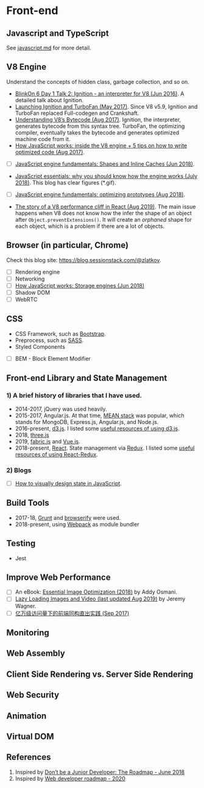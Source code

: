 
# Front-end


## Javascript and TypeScript
See [javascript.md](./docs/javascript.md) for more detail.

## V8 Engine
Understand the concepts of hidden class, garbage collection, and so on.
* [BlinkOn 6 Day 1 Talk 2: Ignition - an interpreter for V8 (Jun 2016)](https://www.youtube.com/watch?time_continue=58&v=r5OWCtuKiAk). A detailed talk about Ignition.
* [Launching Ignition and TurboFan (May 2017)](https://v8.dev/blog/launching-ignition-and-turbofan). Since V8 v5.9, Ignition and TurboFan replaced Full-codegen and Crankshaft.
* [Understanding V8’s Bytecode (Aug 2017)](https://medium.com/dailyjs/understanding-v8s-bytecode-317d46c94775). Ignition, the interpreter, generates bytecode from this syntax tree. TurboFan, the optimizing compiler, eventually takes the bytecode and generates optimized machine code from it.
* [How JavaScript works: inside the V8 engine + 5 tips on how to write optimized code (Aug 2017)](https://blog.sessionstack.com/how-javascript-works-inside-the-v8-engine-5-tips-on-how-to-write-optimized-code-ac089e62b12e).
* [ ] [JavaScript engine fundamentals: Shapes and Inline Caches (Jun 2018)](https://mathiasbynens.be/notes/shapes-ics).
* [JavaScript essentials: why you should know how the engine works (July 2018)](https://www.freecodecamp.org/news/javascript-essentials-why-you-should-know-how-the-engine-works-c2cc0d321553/). This blog has clear figures (*.gif).
* [ ] [JavaScript engine fundamentals: optimizing prototypes (Aug 2018)](https://mathiasbynens.be/notes/prototypes).
* [The story of a V8 performance cliff in React (Aug 2019)](https://v8.dev/blog/react-cliff). The main issue happens when V8 does not know how the infer the shape of an object after `Object.preventExtensions()`. It will create an *orphaned* shape for each object, which is a problem if there are a lot of objects.

## Browser (in particular, Chrome)
Check this blog site: https://blog.sessionstack.com/@zlatkov.
* [ ] Rendering engine
* [ ] Networking
* [ ] [How JavaScript works: Storage engines (Jun 2018)](https://blog.sessionstack.com/how-javascript-works-storage-engines-how-to-choose-the-proper-storage-api-da50879ef576)
* [ ] Shadow DOM
* [ ] WebRTC

## CSS
* CSS Framework, such as [Bootstrap](https://getbootstrap.com/).
* Preprocess, such as [SASS](https://sass-lang.com/guide).
* Styled Components
* [ ] BEM - Block Element Modifier

## Front-end Library and State Management
### 1) A brief history of libraries that I have used.
* 2014-2017, jQuery was used heavily.
* 2015-2017, Angular.js. At that time, [MEAN stack](https://thinkster.io/tutorials/mean-stack) was popular, which stands for MongoDB, Express.js, Angular.js, and Node.js.
* 2016-present, [d3.js](). I listed some [useful resources of using d3.js](./docs/d3js.md).
* 2018, [three.js]()
* 2019, [fabric.js]() and [Vue.js]().
* 2018-present, [React](). State management via [Redux](). I listed some [useful resources of using React-Redux](./docs/react-redux.md).

### 2) Blogs
* [ ] [How to visually design state in JavaScript](https://www.freecodecamp.org/news/how-to-visually-design-state-in-javascript-3a6a1aadab2b/).


## Build Tools
* 2017-18, [Grunt]() and [browserify]() were used.
* 2018-present, using [Webpack]() as module bundler

## Testing
* Jest

## Improve Web Performance
* [ ] An eBook: [Essential Image Optimization (2018)](https://images.guide/) by Addy Osmani.
* [ ] [Lazy Loading Images and Video (last updated Aug 2019)](https://developers.google.com/web/fundamentals/performance/lazy-loading-guidance/images-and-video/) by Jeremy Wagner.
* [ ] [亿万级访问量下的前端同构直出实践 (Sep 2017)](https://cloud.tencent.com/developer/article/1005973)

## Monitoring

## Web Assembly

## Client Side Rendering vs. Server Side Rendering

## Web Security

## Animation

## Virtual DOM

## References
1. Inspired by [Don’t be a Junior Developer: The Roadmap - June 2018](https://zerotomastery.io/blog/dont-be-a-junior-developer-the-roadmap/?utm_source=medium&utm_medium=dont-be-junior-the-roadmap)
2. Inspired by [Web developer roadmap - 2020](https://github.com/kamranahmedse/developer-roadmap)